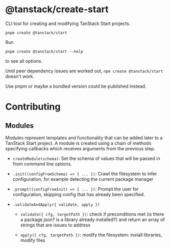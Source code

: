 # @tanstack/create-start

CLI tool for creating and modifying TanStack Start projects.

```
pnpm create @tanstack/start
```

Run

```
pnpm create @tanstack/start --help
```

to see all options.

Until peer dependency issues are worked out, `npm create @tanstack/start` doesn't work.

Use pnpm or maybe a bundled version could be published instead.

# Contributing

## Modules

Modules represent templates and functionality that can be added later to a TanStack Start project. A module is created using a chain of methods specifying callbacks which receives arguments from the previous step.

- `createModule(schema)`: Set the schema of values that will be passed in from command line options.

- `.init((configFromSchema) => { ... })`: Crawl the filesystem to infer configuration, for example detecting the current package manager

- `.prompt((configFromInit) => { ... })`: Prompt the user for configuration, skipping config that has already been specified.

- `.validateAndApply({ validate, apply })`

  - `validate({ cfg, targetPath })`: check if preconditions met (is there a package.json? is a library already installed?) and return an array of strings that are issues to address

  - `apply({ cfg, targetPath })`: modify the filesystem: install libraries, modify files
